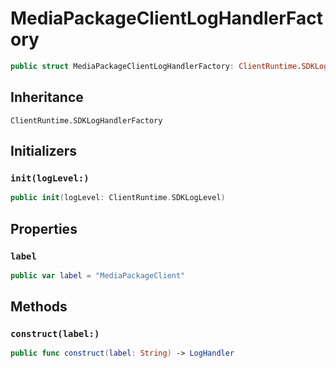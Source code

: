 # MediaPackageClientLogHandlerFactory

``` swift
public struct MediaPackageClientLogHandlerFactory: ClientRuntime.SDKLogHandlerFactory 
```

## Inheritance

`ClientRuntime.SDKLogHandlerFactory`

## Initializers

### `init(logLevel:)`

``` swift
public init(logLevel: ClientRuntime.SDKLogLevel) 
```

## Properties

### `label`

``` swift
public var label = "MediaPackageClient"
```

## Methods

### `construct(label:)`

``` swift
public func construct(label: String) -> LogHandler 
```
